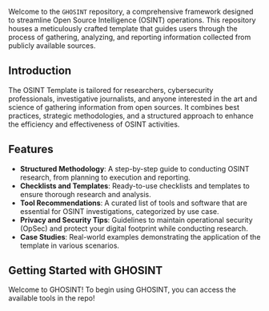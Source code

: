 Welcome to the `GHOSINT` repository, a comprehensive framework designed to streamline Open Source Intelligence (OSINT) operations. This repository houses a meticulously crafted template that guides users through the process of gathering, analyzing, and reporting information collected from publicly available sources.

## Introduction

The OSINT Template is tailored for researchers, cybersecurity professionals, investigative journalists, and anyone interested in the art and science of gathering information from open sources. It combines best practices, strategic methodologies, and a structured approach to enhance the efficiency and effectiveness of OSINT activities.

## Features

- **Structured Methodology**: A step-by-step guide to conducting OSINT research, from planning to execution and reporting.
- **Checklists and Templates**: Ready-to-use checklists and templates to ensure thorough research and analysis.
- **Tool Recommendations**: A curated list of tools and software that are essential for OSINT investigations, categorized by use case.
- **Privacy and Security Tips**: Guidelines to maintain operational security (OpSec) and protect your digital footprint while conducting research.
- **Case Studies**: Real-world examples demonstrating the application of the template in various scenarios.

## Getting Started with GHOSINT

Welcome to GHOSINT! To begin using GHOSINT, you can access the available tools in the repo!
